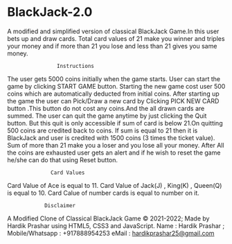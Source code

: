 # BlackJack-2.0
A modified and simplified version of classical BlackJack Game.In this user bets up and draw cards. Total card values of 21 make you winner and triples your money and if more than 21 you lose and less than 21 gives you same money.

                    Instructions
The user gets 5000 coins initially when the game starts.
User can start the game by clicking START GAME button. Starting the new game cost user 500 coins which are automatically deducted from initial coins.
After starting up the game the user can Pick/Draw a new card by Clicking PICK NEW CARD button .This button do not cost any coins.And the all drawn cards are summed.
The user can quit the game anytime by just clicking the Quit button. But this quit is only accessible if sum of card is below 21.On quitting 500 coins are credited back to coins.
If sum is equal to 21 then it is BlackJack and user is credited with 1500 coins (3 times the ticket value).
Sum of more than 21 make you a loser and you lose all your money.
After All the coins are exhausted user gets an alert and if he wish to reset the game he/she can do that using Reset button.


                  Card Values
Card Value of Ace is equal to 11.
Card Value of Jack(J) , King(K) , Queen(Q) is equal to 10.
Card Calue of number cards is equal to number on it.

                Disclaimer
A Modified Clone of Classical BlackJack Game © 2021-2022; Made by Hardik Prashar using HTML5, CSS3 and JavaScript.
          Name : Hardik Prashar ;
          Mobile/Whatsapp : +917888954253
          eMail : hardikprashar25@gmail.com

        
